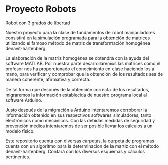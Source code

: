 # Proyecto Robots
Robot con 3 grados de libertad

Nuestro proyecto para la clase de fundamentos de robot manipuladores consistirá en la simulación 
programada para la obtención de matrices utilizando el famoso método de matriz de transformación 
homogénea denavit-hartenberg

La elaboración de la matriz homogénea se obtendrá con la ayuda del software MATLAB. Por nuestra parte
desarrollaremos las matrices como el profesor nos ha proporcionado el conocimiento en clase haciendo
los a mano, para verificar y comprobar que la obtención de los resultados sea de manera coherente, 
afirmativa y correcta.

De tal forma que después de la obtención correcta de los resultados, migraremos la información establecida 
de nuestro programa local al software Arduino. 

Justo después de la migración a Arduino intentaremos corroborar la información obtenido en sus respectivos 
softwares simuladores, tanto electrónicos como mecánicos. Con las debidas medidas de seguridad y prevención 
médica intentaremos de ser posible llevar los cálculos a un modelo físico.

Este repositorio cuenta con diversas carpetas, la carpeta de programas cuenta con un algoritmo para 
la determinacion de la martiz con el método denavit-hartenberg. Contará con los diversos esquemas 
y cálculos pertinentes.


